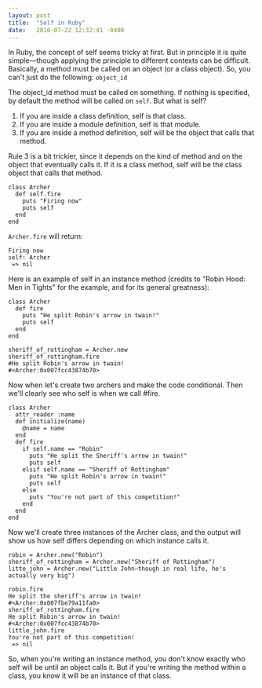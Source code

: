 ```yaml
---
layout: post
title:  "Self in Ruby"
date:   2016-07-22 12:32:41 -0400
---
```


In Ruby, the concept of self seems tricky at first. But in principle it is quite simple—though applying the principle to different contexts can be difficult. Basically, a method must be called on an object (or a class object). So, you can't just do the following: 
`object_id`

The object_id method must be called on something. If nothing is specified, by default the method will be called on `self`. But what is self?

1. If you are inside a class definition, self is that class.
2. If you are inside a module definition, self is that module. 
3. If you are inside a method definition, self will be the object that calls that method. 

Rule 3 is a bit trickier, since it depends on the kind of method and on the object that eventually calls it. If it is a class method, self will be the class object that calls that method. 

```
class Archer
  def self.fire
    puts "Firing now"
    puts self
  end
end
```

`Archer.fire` will return:
```
Firing now
self: Archer
 => nil
```
  
Here is an example of self in an instance method (credits to "Robin Hood: Men in Tights" for the example, and for its general greatness):

```
class Archer
  def fire
    puts "He split Robin's arrow in twain!"
    puts self
  end
end
```

```
sheriff_of_rottingham = Archer.new
sheriff_of_rottingham.fire
#He split Robin's arrow in twain!
#<Archer:0x007fcc43874b70>
```

Now when let's create two archers and make the code conditional. Then we'll clearly see who self is when we call #fire.

```
class Archer
  attr_reader :name
  def initialize(name)
    @name = name
  end
  def fire
    if self.name == "Robin"
      puts "He split the Sheriff's arrow in twain!"
      puts self
    elsif self.name == "Sheriff of Rottingham"
      puts "He split Robin's arrow in twain!"
      puts self
    else
      puts "You're not part of this competition!"
    end
  end
end
```

Now we'll create three instances of the Archer class, and the output will show us how self differs depending on which instance calls it. 

```
robin = Archer.new("Robin")
sheriff_of_rottingham = Archer.new("Sheriff of Rottingham")
litte_john = Archer.new("Little John—though in real life, he's actually very big")
```
```
robin.fire
He split the sheriff's arrow in twain!
#<Archer:0x007fbe79a11fa0>
sheriff_of_rottingham.fire
He split Robin's arrow in twain!
#<Archer:0x007fcc43874b70>
little_john.fire
You're not part of this competition!
 => nil
 ```
  
So, when you're writing an instance method, you don't know exactly who self will be until an object calls it. But if you're writing the method within a class, you know it will be an instance of that class. 



 



